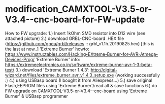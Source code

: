 # modification_CAMXTOOL-V3.5-or-V3.4--cnc-board-for-FW-update
How to FW upgrade:
1.) Insert 1kOhm SMD resistor into D12 wire (see attached picture)
2.) download GRBL-CNC-board .HEX file (https://github.com/gnea/grbl/releases :: grbl_v1.1h.20190825.hex) [this is the last at now..]
   'Extreme Burner' howto: https://www.instructables.com/Hacking-EXtreme-Burner-for-AVR-Atmega-Devices-Prog/
   'Extreme Burner' info: https://extremeelectronics.co.in/software/extreme-burner-avr-1-3-beta-test/
3.) download 'Extreme Burner 1.4.3': http://digital-wizard.net/files/extreme_burner_avr_v1.4.3_setup.exe (working successfully :)
4.) using USBasp board (I bought it from Aliexpress...)
5.) save original Flash,EEPROM files using 'Extreme Burner'/read all & save functions
6.) do FW upgrade on CAMXTOOL-V3.5-or-V3.4--cnc-board using 'Extreme Burner' & USBasp programmer
